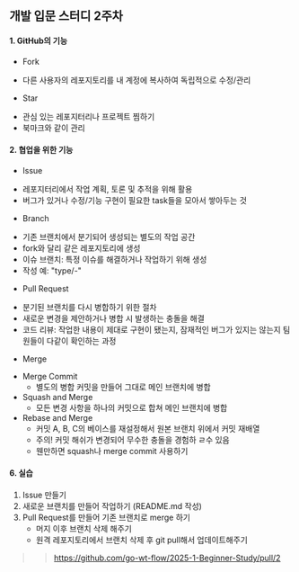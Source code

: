 ## 개발 입문 스터디 2주차

#### 1. GitHub의 기능
* Fork
- 다른 사용자의 레포지토리를 내 계정에 복사하여 독립적으로 수정/관리

* Star
- 관심 있는 레포지터리나 프로젝트 찜하기
- 북마크와 같이 관리

#### 2. 협업을 위한 기능
* Issue
- 레포지터리에서 작업 계획, 토론 및 추적을 위해 활용
- 버그가 있거나 수정/기능  구현이 필요한 task들을 모아서 쌓아두는 것

* Branch
- 기존 브랜치에서 분기되어 생성되는 별도의 작업 공간
- fork와 달리 같은 레포지토리에 생성
- 이슈 브랜치: 특정 이슈를 해결하거나 작업하기 위해 생성
- 작성 예: "type/<issue no.>-<brief explanation>"

* Pull Request
- 분기된 브랜치를 다시 병합하기 위한 절차
- 새로운 변경을 제안하거나 병합 시 발생하는 충돌을 해결
- 코드 리뷰: 작업한  내용이 제대로 구현이 됐는지, 잠재적인 버그가 있지는 않는지 팀원들이 다같이 확인하는 과정

* Merge
- Merge Commit
    + 별도의 병합 커밋을 만들어 그대로 메인 브랜치에 병합
- Squash and Merge
    + 모든 변경 사항을 하나의 커밋으로 합쳐 메인 브랜치에 병합
- Rebase and Merge
    + 커밋 A, B, C의 베이스를 재설정해서 원본 브랜치 위에서 커밋 재배열
    + 주의! 커밋 해쉬가 변경되어 무수한 충돌을 경험하 ㄹ수 있음
    + 웬만하면 squash나 merge commit 사용하기

#### 6. 실습
1. Issue 만들기
2. 새로운 브랜치를 만들어 작업하기 (README.md 작성)
3. Pull Request를 만들어 기존 브랜치로 merge 하기
    - 머지 이후 브랜치 삭제 해주기
    - 원격 레포지토리에서 브랜치 삭제 후 git pull해서 업데이트해주기

>> https://github.com/go-wt-flow/2025-1-Beginner-Study/pull/2

